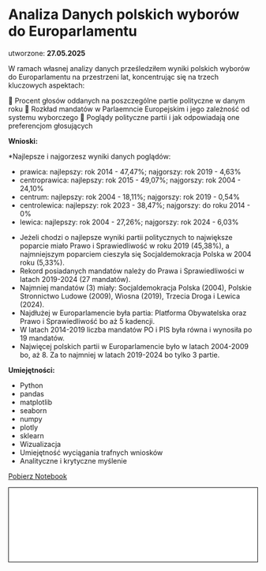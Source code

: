 # Analiza Danych polskich wyborów do Europarlamentu

utworzone: **27.05.2025**

W ramach własnej analizy danych prześledziłem wyniki polskich wyborów do Europarlamentu na przestrzeni lat, koncentrując się na trzech kluczowych aspektach:

🔹 Procent głosów oddanych na poszczególne partie polityczne w danym roku
🔹 Rozkład mandatów w Parlaemncie Europejskim i jego zależność od systemu wyborczego
🔹 Poglądy polityczne partii i jak odpowiadają one preferencjom głosujących


**Wnioski:**

*Najlepsze i najgorzesz wyniki danych poglądów:
- prawica: najlepszy: rok 2014 - 47,47%; najgorszy: rok 2019 - 4,63%
- centroprawica: najlepszy: rok 2015 - 49,07%; najgorszy: rok 2004 - 24,10%
- centrum: najlepszy: rok 2004 - 18,11%; najgorszy: rok 2019 - 0,54%
- centrolewica: najlepszy: rok 2023 - 38,47%; najgorszy: do roku 2014 - 0%
- lewica: najlepszy: rok 2004 - 27,26%; najgorszy: rok 2024 - 6,03%
* Jeżeli chodzi o najlepsze wyniki partii politycznych to największe poparcie miało Prawo i Sprawiedliwość w roku 2019 (45,38%), a najmniejszym poparciem cieszyła się Socjaldemokracja Polska w 2004 roku (5,33%).
* Rekord posiadanych mandatów należy do Prawa i Sprawiedliwości w latach 2019-2024 (27 mandatów).
* Najmniej mandatów (3) miały: Socjaldemokracja Polska (2004), Polskie Stronnictwo Ludowe (2009), Wiosna (2019), Trzecia Droga i Lewica (2024).
* Najdłużej w Europarlamencie była partia: Platforma Obywatelska oraz Prawo i Sprawiedliwość bo aż 5 kadencji. 
* W latach 2014-2019 liczba mandatów PO i PIS była równa i wynosiła po 19 mandatów. 
* Najwięcej polskich partii w Europarlamencie było w latach 2004-2009 bo, aż 8. Za to najmniej w latach 2019-2024 bo tylko 3 partie.


**Umiejętności:**
* Python
* pandas
* matplotlib 
* seaborn 
* numpy
* plotly
* sklearn
* Wizualizacja
* Umiejętność wyciągania trafnych wniosków
* Analityczne i krytyczne myślenie


<a href="Europarlament_pl.ipynb" class="md-button md-button--primary">Pobierz Notebook</a>

<iframe
    id="content"
    src="Europarlament.html"
    width="100%"
    style="border:1px solid black;overflow:hidden;"
></iframe>
<script>
function resizeIframeToFitContent(iframe) {
    iframe.style.height = (iframe.contentWindow.document.documentElement.scrollHeight + 50) + "px";
    iframe.contentDocument.body.style["overflow"] = 'hidden';
}
window.addEventListener('load', function() {
    var iframe = document.getElementById('content');
    resizeIframeToFitContent(iframe);
});
window.addEventListener('resize', function() {
    var iframe = document.getElementById('content');
    resizeIframeToFitContent(iframe);
});
</script>